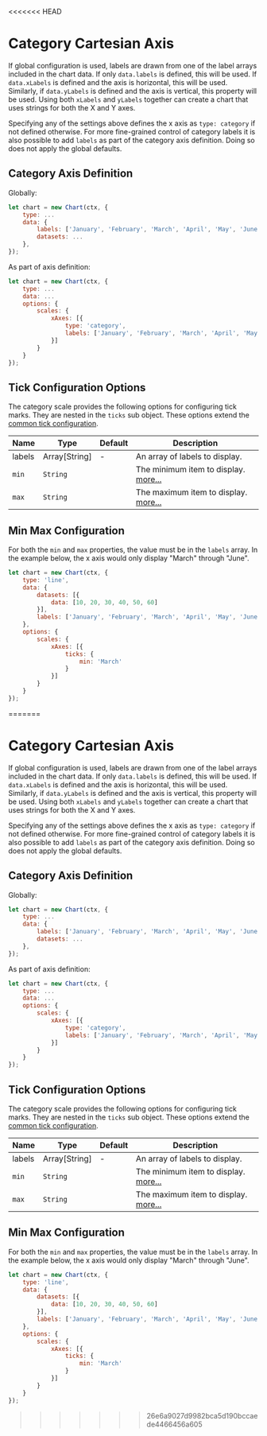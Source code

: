 <<<<<<< HEAD
# Category Cartesian Axis

If global configuration is used, labels are drawn from one of the label arrays included in the chart data. If only `data.labels` is defined, this will be used. If `data.xLabels` is defined and the axis is horizontal, this will be used. Similarly, if `data.yLabels` is defined and the axis is vertical, this property will be used. Using both `xLabels` and `yLabels` together can create a chart that uses strings for both the X and Y axes.

Specifying any of the settings above defines the x axis as `type: category` if not defined otherwise. For more fine-grained control of category labels it is also possible to add `labels` as part of the category axis definition. Doing so does not apply the global defaults.

## Category Axis Definition

Globally:

```javascript
let chart = new Chart(ctx, {
    type: ...
    data: {
        labels: ['January', 'February', 'March', 'April', 'May', 'June'],
        datasets: ...
    },
});
```
As part of axis definition:

```javascript
let chart = new Chart(ctx, {
    type: ...
    data: ...
    options: {
        scales: {
            xAxes: [{
                type: 'category',
                labels: ['January', 'February', 'March', 'April', 'May', 'June'],
            }]
        }
    }
});
```

## Tick Configuration Options

The category scale provides the following options for configuring tick marks. They are nested in the `ticks` sub object. These options extend the [common tick configuration](README.md#tick-configuration).

| Name | Type | Default | Description
| -----| ---- | --------| -----------
| labels | Array[String] | - | An array of labels to display.
| `min` | `String` | | The minimum item to display. [more...](#min-max-configuration)
| `max` | `String` | | The maximum item to display. [more...](#min-max-configuration)

## Min Max Configuration
For both the `min` and `max` properties, the value must be in the `labels` array. In the example below, the x axis would only display "March" through "June".

```javascript
let chart = new Chart(ctx, {
    type: 'line',
    data: {
        datasets: [{
            data: [10, 20, 30, 40, 50, 60]
        }],
        labels: ['January', 'February', 'March', 'April', 'May', 'June'],
    },
    options: {
        scales: {
            xAxes: [{
                ticks: {
                    min: 'March'
                }
            }]
        }
    }
});
```
=======
# Category Cartesian Axis

If global configuration is used, labels are drawn from one of the label arrays included in the chart data. If only `data.labels` is defined, this will be used. If `data.xLabels` is defined and the axis is horizontal, this will be used. Similarly, if `data.yLabels` is defined and the axis is vertical, this property will be used. Using both `xLabels` and `yLabels` together can create a chart that uses strings for both the X and Y axes.

Specifying any of the settings above defines the x axis as `type: category` if not defined otherwise. For more fine-grained control of category labels it is also possible to add `labels` as part of the category axis definition. Doing so does not apply the global defaults.

## Category Axis Definition

Globally:

```javascript
let chart = new Chart(ctx, {
    type: ...
    data: {
        labels: ['January', 'February', 'March', 'April', 'May', 'June'],
        datasets: ...
    },
});
```
As part of axis definition:

```javascript
let chart = new Chart(ctx, {
    type: ...
    data: ...
    options: {
        scales: {
            xAxes: [{
                type: 'category',
                labels: ['January', 'February', 'March', 'April', 'May', 'June'],
            }]
        }
    }
});
```

## Tick Configuration Options

The category scale provides the following options for configuring tick marks. They are nested in the `ticks` sub object. These options extend the [common tick configuration](README.md#tick-configuration).

| Name | Type | Default | Description
| -----| ---- | --------| -----------
| labels | Array[String] | - | An array of labels to display.
| `min` | `String` | | The minimum item to display. [more...](#min-max-configuration)
| `max` | `String` | | The maximum item to display. [more...](#min-max-configuration)

## Min Max Configuration
For both the `min` and `max` properties, the value must be in the `labels` array. In the example below, the x axis would only display "March" through "June".

```javascript
let chart = new Chart(ctx, {
    type: 'line',
    data: {
        datasets: [{
            data: [10, 20, 30, 40, 50, 60]
        }],
        labels: ['January', 'February', 'March', 'April', 'May', 'June'],
    },
    options: {
        scales: {
            xAxes: [{
                ticks: {
                    min: 'March'
                }
            }]
        }
    }
});
```
>>>>>>> 26e6a9027d9982bca5d190bccaede4466456a605
